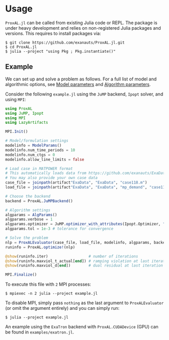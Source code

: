 # Usage
`ProxAL.jl` can be called from existing Julia code or REPL. The package is under heavy development and relies on non-registered Julia packages and versions. This requires to install packages via:
```shell
$ git clone https://github.com/exanauts/ProxAL.jl.git
$ cd ProxAL.jl
$ julia --project "using Pkg ; Pkg.instantiate()"
```

## Example
We can set up and solve a problem as follows. For a full list of model and algorithmic options, see [Model parameters](@ref) and [Algorithm parameters](@ref).

Consider the following `example.jl` using the `JuMP` backend, `Ipopt` solver, and using `MPI`:
```julia
using ProxAL
using JuMP, Ipopt
using MPI
using LazyArtifacts

MPI.Init()

# Model/formulation settings
modelinfo = ModelParams()
modelinfo.num_time_periods = 10
modelinfo.num_ctgs = 0
modelinfo.allow_line_limits = false

# Load case in MATPOWER format
# This automatically loads data from https://github.com/exanauts/ExaData
# You may also provide your own case data
case_file = joinpath(artifact"ExaData", "ExaData", "case118.m")
load_file = joinpath(artifact"ExaData", "ExaData", "mp_demand", "case118_oneweek_168")

# Choose the backend
backend = ProxAL.JuMPBackend()

# Algorithm settings
algparams = AlgParams()
algparams.verbose = 1
algparams.optimizer = JuMP.optimizer_with_attributes(Ipopt.Optimizer, "print_level" => 0)
algparams.tol = 1e-3 # tolerance for convergence

# Solve the problem
nlp = ProxALEvaluator(case_file, load_file, modelinfo, algparams, backend, MPI.COMM_WORLD)
runinfo = ProxAL.optimize!(nlp)

@show(runinfo.iter)                  # number of iterations
@show(runinfo.maxviol_t_actual[end]) # ramping violation at last iteration
@show(runinfo.maxviol_d[end])        # dual residual at last iteration

MPI.Finalize()
```

To execute this file with `2` MPI processes:
```shell
$ mpiexec -n 2 julia --project example.jl
```

To disable MPI, simply pass `nothing` as the last argument to `ProxALEvaluator` (or omit the argument entirely) and you can simply run:
```shell
$ julia --project example.jl
```

An example using the `ExaTron` backend with `ProxAL.CUDADevice` (GPU) can be found in `examples/exatron.jl`.
